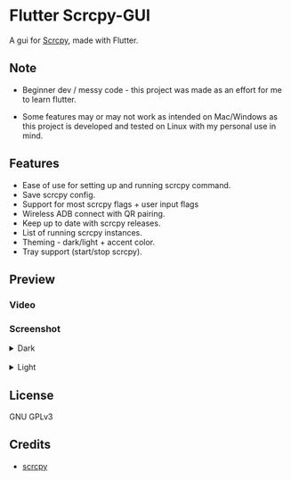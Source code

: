 # Flutter Scrcpy-GUI

A gui for [Scrcpy](https://github.com/Genymobile/scrcpy), made with Flutter.

## Note

- Beginner dev / messy code - this project was made as an effort for me to learn flutter.

- Some features may or may not work as intended on Mac/Windows as this project is developed and tested on Linux with my personal use in mind.


## Features

- Ease of use for setting up and running scrcpy command.
- Save scrcpy config.
- Support for most scrcpy flags + user input flags
- Wireless ADB connect with QR pairing.
- Keep up to date with scrcpy releases.
- List of running scrcpy instances.
- Theming - dark/light + accent color.
- Tray support (start/stop scrcpy).

## Preview

### Video

### Screenshot

<details>
  <summary>Dark</summary>
  <img src="screenshot/dark/1.dev-list.png" alt="device list"/>
  <img src="screenshot/dark/2.scan.png" alt="Wifi Adb discovery"/>
  <img src="screenshot/dark/3.pair.png" alt="Wifi Qr pairing"/>
  <img src="screenshot/dark/4.manager.png" alt="Scrcpy version manager"/>
  <img src="screenshot/dark/5.config-small.png" alt="config"/>
  <img src="screenshot/dark/6.config-big.png" alt="config-big"/>
  <img src="screenshot/dark/7.config-big-info.png" alt="config-big-info"/>
</details>

<br>

<details>
  <summary>Light</summary>
  <img src="screenshot/light/1.dev-list.png" alt="device list"/>
  <img src="screenshot/light/2.scan.png" alt="Wifi Adb discovery"/>
  <img src="screenshot/light/3.pair.png" alt="Wifi Qr pairing"/>
  <img src="screenshot/light/4.manager.png" alt="Scrcpy version manager"/>
  <img src="screenshot/light/5.config-small.png" alt="config"/>
  <img src="screenshot/light/6.config-big.png" alt="config-big"/>
  <img src="screenshot/light/7.config-big-info.png" alt="config-big-info"/>
</details>

## License

GNU GPLv3

## Credits

- [scrcpy](https://github.com/Genymobile/scrcpy)
